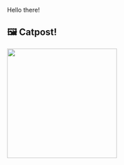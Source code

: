 Hello there!



## 🖼️ Catpost!

<sub>
    <img src="https://cdn2.thecatapi.com/images/MTc4NTY3MQ.jpg" height="256">
</sub>

